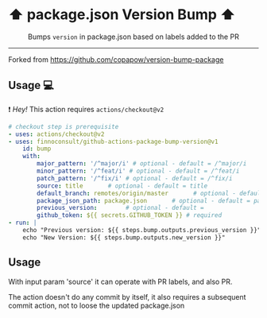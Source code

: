 # :arrow_up: package.json Version Bump :arrow_up:

<p align="center">Bumps <code>version</code> in package.json based on labels added to the PR</p>

---

Forked from https://github.com/copapow/version-bump-package

## Usage :computer:

:exclamation: *Hey!* This action requires `actions/checkout@v2`

```yaml
# checkout step is prerequisite
- uses: actions/checkout@v2
- uses: finnoconsult/github-actions-package-bump-version@v1
    id: bump
    with:
        major_pattern: '/^major/i' # optional - default = /^major/i
        minor_pattern: '/^feat/i' # optional - default = /^feat/i
        patch_pattern: '/^fix/i' # optional - default = /^fix/i
        source: title       # optional - default = title
        default_branch: remotes/origin/master       # optional - default = remotes/origin/master
        package_json_path: package.json       # optional - default = package.json
        previous_version:        # optional - default =
        github_token: ${{ secrets.GITHUB_TOKEN }} # required
- run: |
    echo "Previous version: ${{ steps.bump.outputs.previous_version }}"
    echo "New Version: ${{ steps.bump.outputs.new_version }}"
```

## Usage

With input param 'source' it can operate with PR labels, and also PR.

The action doesn't do any commit by itself, it also requires a subsequent commit action, not to loose the updated package.json
